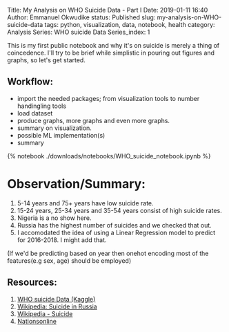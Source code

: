 Title: My Analysis on WHO Suicide Data - Part I
Date: 2019-01-11 16:40
Author: Emmanuel Okwudike
status: Published
slug: my-analysis-on-WHO-suicide-data
tags: python, visualization, data, notebook, health
category: Analysis
Series: WHO suicide Data
Series_index: 1


This is my first public notebook and why it's on suicide is merely a thing of coincedence.
I'll try to be brief while simplistic in pouring out figures and graphs, so let's get started.

## Workflow:
- import the needed packages; from visualization tools to number handingling tools
- load dataset
- produce graphs, more graphs and even more graphs.
- summary on visualization.
- possible ML implementation(s)
- summary


{% notebook ./downloads/notebooks/WHO_suicide_notebook.ipynb %}

# Observation/Summary:

1. 5-14 years and 75+ years have low suicide rate.
2. 15-24 years, 25-34 years and 35-54 years consist of high suicide rates.
3. Nigeria is a no show here.
4. Russia has the highest number of suicides and we checked that out.
5. I accomodated the idea of using a Linear Regression model to predict for 2016-2018. I might add that.

(If we'd be predicting based on year then onehot encoding most of the features(e.g sex, age) should be employed)


## Resources:
1. [WHO suicide Data (Kaggle)](https://www.kaggle.com/szamil/who-suicide-statistics/kernels)
2. [Wikipedia: Suicide in Russia](https://en.wikipedia.org/wiki/Suicide_in_Russia)
3. [Wikipedia - Suicide](https://en.wikipedia.org/wiki/Suicide)
4. [Nationsonline](https://www.nationsonline.org/oneworld/third_world.htm)